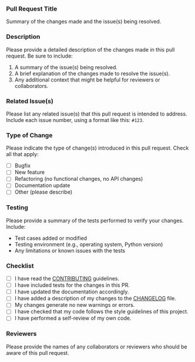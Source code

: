 ### Pull Request Title

Summary of the changes made and the issue(s) being resolved.

### Description

Please provide a detailed description of the changes made in this pull request. Be sure to include:

1. A summary of the issue(s) being resolved.
2. A brief explanation of the changes made to resolve the issue(s).
3. Any additional context that might be helpful for reviewers or collaborators.

### Related Issue(s)

Please list any related issue(s) that this pull request is intended to address. Include each issue number, using a format like this: `#123`.

### Type of Change

Please indicate the type of change(s) introduced in this pull request. Check all that apply:

- [ ] Bugfix
- [ ] New feature
- [ ] Refactoring (no functional changes, no API changes)
- [ ] Documentation update
- [ ] Other (please describe)

### Testing

Please provide a summary of the tests performed to verify your changes. Include:

- Test cases added or modified
- Testing environment (e.g., operating system, Python version)
- Any limitations or known issues with the tests

### Checklist

- [ ] I have read the [CONTRIBUTING](CONTRIBUTING.md) guidelines.
- [ ] I have included tests for the changes in this PR.
- [ ] I have updated the documentation accordingly.
- [ ] I have added a description of my changes to the [CHANGELOG](CHANGELOG.md) file.
- [ ] My changes generate no new warnings or errors.
- [ ] I have checked that my code follows the style guidelines of this project.
- [ ] I have performed a self-review of my own code.

### Reviewers

Please provide the names of any collaborators or reviewers who should be aware of this pull request.

